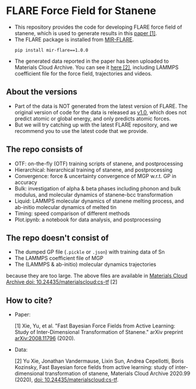 # FLARE Force Field for Stanene

- This repository provides the code for developing FLARE force field of stanene, which is used to generate results in this [paper [1]](https://arxiv.org/abs/2008.11796).
- The FLARE package is installed from [MIR-FLARE](https://github.com/mir-group/flare).
  ```
  pip install mir-flare==1.0.0
  ```
- The generated data reported in the paper has been uploaded to Materials Cloud Archive. You can see it [here [2]](https://archive.materialscloud.org/record/2020.99), including LAMMPS coefficient file for the force field, trajectories and videos.

## About the versions

- Part of the data is NOT generated from the latest version of FLARE. The original version of code for the data is released as [v1.0](https://github.com/YuuuuXie/Stanene_FLARE/releases/tag/v1.0), which does not predict atomic or global energy, and only predicts atomic forces. 
- But we will try catching up with the latest FLARE repository, and we recommend you to use the latest code that we provide.

## The repo consists of

- OTF: on-the-fly (OTF) training scripts of stanene, and postprocessing
- Hierarchical: hierarchical training of stanene, and postprocessing
- Convergence: force & uncertainty convergence of MGP w.r.t. GP in accuracy
- Bulk: investigation of alpha & beta phases including phonon and bulk modulus, and molecular dynamics of stanene-bcc transformation
- Liquid: LAMMPS molecular dynamics of stanene melting process, and ab-initio molecular dynamics of melted tin
- Timing: speed comparison of different methods
- Plot.ipynb: a notebook for data analysis, and postprocessing

## The repo doesn't consist of

- The dumped GP file (`.pickle` or `.json`) with training data of Sn
- The LAMMPS coefficient file of MGP
- The (LAMMPS & ab-initio) molecular dynamics trajectories

because they are too large. The above files are available in [Materials Cloud Archive doi: 10.24435/materialscloud:cs-tf](https://archive.materialscloud.org/record/2020.99) [2]

## How to cite?

- Paper:

  [1] Xie, Yu, et al. "Fast Bayesian Force Fields from Active Learning: Study of Inter-Dimensional Transformation of Stanene." arXiv preprint [arXiv:2008.11796](https://arxiv.org/abs/2008.11796) (2020).

- Data:

  [2] Yu Xie, Jonathan Vandermause, Lixin Sun, Andrea Cepellotti, Boris Kozinsky, Fast Bayesian force fields from active learning: study of inter-dimensional transformation of stanene, Materials Cloud Archive 2020.99 (2020), [doi: 10.24435/materialscloud:cs-tf](https://archive.materialscloud.org/record/2020.99).

